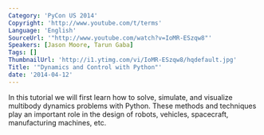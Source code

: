 ```yaml
---
Category: 'PyCon US 2014'
Copyright: 'http://www.youtube.com/t/terms'
Language: 'English'
SourceUrl: '"http://www.youtube.com/watch?v=IoMR-ESzqw8"'
Speakers: [Jason Moore, Tarun Gaba]
Tags: []
ThumbnailUrl: 'http://i1.ytimg.com/vi/IoMR-ESzqw8/hqdefault.jpg'
Title: '"Dynamics and Control with Python"'
date: '2014-04-12'
---
```

In this tutorial we will first learn how to solve, simulate, and visualize multibody dynamics problems with Python. These methods and techniques play an important role in the design of robots, vehicles, spacecraft, manufacturing machines, etc.